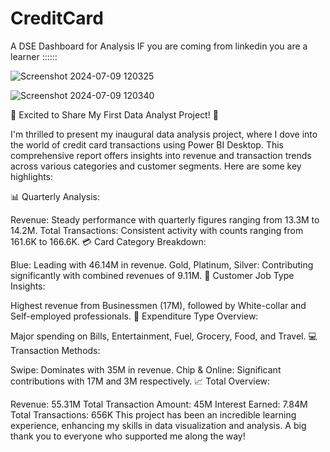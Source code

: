 # CreditCard
A DSE Dashboard for Analysis 
IF you are coming from linkedin you are a learner :::::: 



![Screenshot 2024-07-09 120325](https://github.com/Pankajdakare/CreditCard/assets/155652384/36770e04-5f2a-4d81-aba4-c851dcaeea79)


 
![Screenshot 2024-07-09 120340](https://github.com/Pankajdakare/CreditCard/assets/155652384/e4af7c0f-8cd6-4b46-9a1d-e7aca9452a10)

🚀 Excited to Share My First Data Analyst Project! 🚀

I'm thrilled to present my inaugural data analysis project, where I dove into the world of credit card transactions using Power BI Desktop. This comprehensive report offers insights into revenue and transaction trends across various categories and customer segments. Here are some key highlights:

📊 Quarterly Analysis:

Revenue: Steady performance with quarterly figures ranging from 13.3M to 14.2M.
Total Transactions: Consistent activity with counts ranging from 161.6K to 166.6K.
💳 Card Category Breakdown:

Blue: Leading with 46.14M in revenue.
Gold, Platinum, Silver: Contributing significantly with combined revenues of 9.11M.
💼 Customer Job Type Insights:

Highest revenue from Businessmen (17M), followed by White-collar and Self-employed professionals.
🛒 Expenditure Type Overview:

Major spending on Bills, Entertainment, Fuel, Grocery, Food, and Travel.
💻 Transaction Methods:

Swipe: Dominates with 35M in revenue.
Chip & Online: Significant contributions with 17M and 3M respectively.
📈 Total Overview:

Revenue: 55.31M
Total Transaction Amount: 45M
Interest Earned: 7.84M
Total Transactions: 656K
This project has been an incredible learning experience, enhancing my skills in data visualization and analysis. A big thank you to everyone who supported me along the way!
